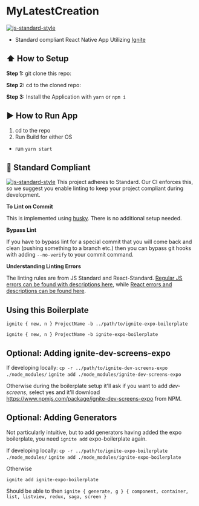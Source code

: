 #  MyLatestCreation
[![js-standard-style](https://img.shields.io/badge/code%20style-standard-brightgreen.svg?style=flat)](http://standardjs.com/)

* Standard compliant React Native App Utilizing [Ignite](https://github.com/infinitered/ignite)

## :arrow_up: How to Setup

**Step 1:** git clone this repo:

**Step 2:** cd to the cloned repo:

**Step 3:** Install the Application with `yarn` or `npm i`


## :arrow_forward: How to Run App

1. cd to the repo
2. Run Build for either OS
  * run `yarn start`

## :no_entry_sign: Standard Compliant

[![js-standard-style](https://cdn.rawgit.com/feross/standard/master/badge.svg)](https://github.com/feross/standard)
This project adheres to Standard.  Our CI enforces this, so we suggest you enable linting to keep your project compliant during development.

**To Lint on Commit**

This is implemented using [husky](https://github.com/typicode/husky). There is no additional setup needed.

**Bypass Lint**

If you have to bypass lint for a special commit that you will come back and clean (pushing something to a branch etc.) then you can bypass git hooks with adding `--no-verify` to your commit command.

**Understanding Linting Errors**

The linting rules are from JS Standard and React-Standard.  [Regular JS errors can be found with descriptions here](http://eslint.org/docs/rules/), while [React errors and descriptions can be found here](https://github.com/yannickcr/eslint-plugin-react).

## Using this Boilerplate

`ignite { new, n } ProjectName -b ../path/to/ignite-expo-boilerplate`

`ignite { new, n } ProjectName -b ignite-expo-boilerplate`

## Optional: Adding ignite-dev-screens-expo

If developing locally:
`cp -r ../path/to/ignite-dev-screens-expo ./node_modules/`
`ignite add ./node_modules/ignite-dev-screens-expo`

Otherwise during the boilerplate setup it'll ask if you want to add *dev-screens*, select yes and it'll download https://www.npmjs.com/package/ignite-dev-screens-expo from NPM.

## Optional: Adding Generators

Not particularly intuitive, but to add generators having added the expo boilerplate, you need `ignite add` expo-boilerplate again.

If developing locally:
`cp -r ../path/to/ignite-expo-boilerplate ./node_modules/`
`ignite add ./node_modules/ignite-expo-boilerplate`

Otherwise

`ignite add ignite-expo-boilerplate`

Should be able to then `ignite { generate, g } { component, container, list, listview, redux, saga, screen }`

